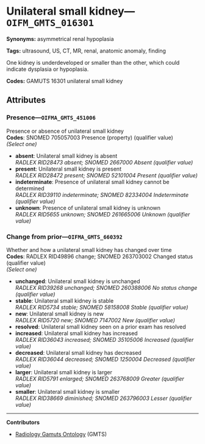 # Unilateral small kidney—`OIFM_GMTS_016301`

**Synonyms:** asymmetrical renal hypoplasia

**Tags:** ultrasound, US, CT, MR, renal, anatomic anomaly, finding

One kidney is underdeveloped or smaller than the other, which could indicate dysplasia or hypoplasia.

**Codes:** GAMUTS 16301 unilateral small kidney

## Attributes

### Presence—`OIFMA_GMTS_451006`

Presence or absence of unilateral small kidney  
**Codes**: SNOMED 705057003 Presence (property) (qualifier value)  
*(Select one)*

- **absent**: Unilateral small kidney is absent  
_RADLEX RID28473 absent; SNOMED 2667000 Absent (qualifier value)_
- **present**: Unilateral small kidney is present  
_RADLEX RID28472 present; SNOMED 52101004 Present (qualifier value)_
- **indeterminate**: Presence of unilateral small kidney cannot be determined  
_RADLEX RID39110 indeterminate; SNOMED 82334004 Indeterminate (qualifier value)_
- **unknown**: Presence of unilateral small kidney is unknown  
_RADLEX RID5655 unknown; SNOMED 261665006 Unknown (qualifier value)_

### Change from prior—`OIFMA_GMTS_660392`

Whether and how a unilateral small kidney has changed over time  
**Codes**: RADLEX RID49896 change; SNOMED 263703002 Changed status (qualifier value)  
*(Select one)*

- **unchanged**: Unilateral small kidney is unchanged  
_RADLEX RID39268 unchanged; SNOMED 260388006 No status change (qualifier value)_
- **stable**: Unilateral small kidney is stable  
_RADLEX RID5734 stable; SNOMED 58158008 Stable (qualifier value)_
- **new**: Unilateral small kidney is new  
_RADLEX RID5720 new; SNOMED 7147002 New (qualifier value)_
- **resolved**: Unilateral small kidney seen on a prior exam has resolved  
- **increased**: Unilateral small kidney has increased  
_RADLEX RID36043 increased; SNOMED 35105006 Increased (qualifier value)_
- **decreased**: Unilateral small kidney has decreased  
_RADLEX RID36044 decreased; SNOMED 1250004 Decreased (qualifier value)_
- **larger**: Unilateral small kidney is larger  
_RADLEX RID5791 enlarged; SNOMED 263768009 Greater (qualifier value)_
- **smaller**: Unilateral small kidney is smaller  
_RADLEX RID38669 diminished; SNOMED 263796003 Lesser (qualifier value)_

---

**Contributors**

- [Radiology Gamuts Ontology](https://gamuts.net/) (GMTS)